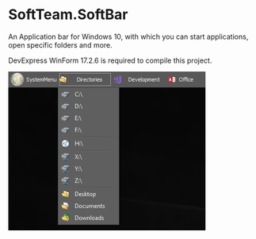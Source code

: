 # SoftTeam.SoftBar
An Application bar for Windows 10, with which you can start applications, open specific folders and more.

DevExpress WinForm 17.2.6 is required to compile this project.

![SoftBar - directories menu](SoftBar-directories.png?raw=true "Title")

